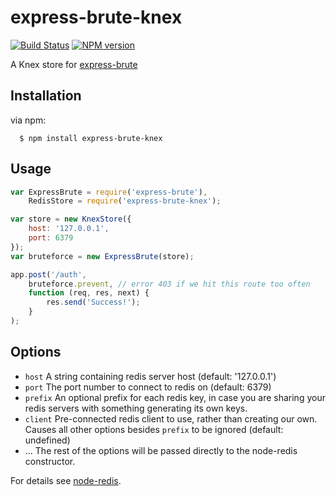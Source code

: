 express-brute-knex
===================
[![Build Status](https://travis-ci.org/AdamPflug/express-brute-redis.png?branch=master)](https://travis-ci.org/AdamPflug/express-brute-redis)
[![NPM version](https://badge.fury.io/js/express-brute-redis.png)](http://badge.fury.io/js/express-brute-redis)

A Knex store for [express-brute](https://github.com/AdamPflug/express-brute)

Installation
------------
  via npm:

      $ npm install express-brute-knex

Usage
-----
``` js
var ExpressBrute = require('express-brute'),
	RedisStore = require('express-brute-knex');

var store = new KnexStore({
	host: '127.0.0.1',
	port: 6379
});
var bruteforce = new ExpressBrute(store);

app.post('/auth',
	bruteforce.prevent, // error 403 if we hit this route too often
	function (req, res, next) {
		res.send('Success!');
	}
);
```

Options
-------
- `host`         A string containing redis server host (default: '127.0.0.1')
- `port`         The port number to connect to redis on (default: 6379)
- `prefix`       An optional prefix for each redis key, in case you are sharing
                 your redis servers with something generating its own keys.
- `client`       Pre-connected redis client to use, rather than creating our own.
                 Causes all other options besides `prefix` to be ignored (default: undefined)
- ...            The rest of the options will be passed directly to the node-redis constructor.



For details see [node-redis](https://github.com/mranney/node_redis).
